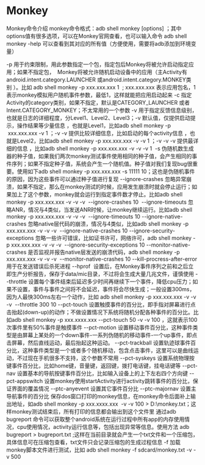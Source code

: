 # Monkey

Monkey命令介绍
monkey命令格式：adb shell monkey [options] <event-count>；其中options值有很多选项，可以在Monkey官网查看，也可以输入命令 adb shell monkey -help 可以查看到其对应的所有值（方便使用，需要将adb添加到环境变量）

-p 用于约束限制，用此参数指定一个包，指定包后Monkey将被允许启动指定应用；如果不指定包，  Monkey将被允许随机启动设备中的应用（主Activity有android.intent.category.LAUNCHER 或android.intent.category.MONKEY类别 ）。比如 adb shell monkey -p xxx.xxx.xxx 1  ; xxx.xxx.xxx 表示应用包名，1 表示monkey模拟用户随机事件参数，最低1，这样就能把应用启动起来
-c 指定Activity的category类别，如果不指定，默认是CATEGORY_LAUNCHER 或者 Intent.CATEGORY_MONKEY；不太常用的一个参数
-v 用于指定反馈信息级别，也就是日志的详细程度，分Level1、Level2、Level3；-v 默认值，仅提供启动提示，操作结果等少量信息 ，也就是Level1，比如adb shell monkey -p  xxx.xxx.xxx -v 1 ；-v -v 提供比较详细信息，比如启动的每个activity信息 ，也就是Level2，比如adb shell monkey -p xxx.xxx.xxx -v -v 1 ；-v -v -v 提供最详细的信息 ，比如adb shell monkey -p xxx.xxx.xxx -v -v -v 1 
-s 伪随机数生成器的种子值，如果我们两次monkey测试事件使用相同的种子值，会产生相同的事件序列；如果不指定种子值，系统会产生一个随机值。种子值对我们复现bug很重要。使用如下adb shell monkey -p xxx.xxx.xxx -s 11111 10；这也是伪随机事件的原因，因为这些事件可以通过种子值进行复现
--ignore-crashes 忽略异常崩溃，如果不指定，那么在monkey测试的时候，应用发生崩溃时就会停止运行；如果加上了这个参数，monkey就会运行到指定事件数才停止。比如adb shell monkey -p xxx.xxx.xxx -v -v -v  --ignore-crashes 10 
--ignore-timeouts 忽略ANR，情况与4类似，当发送ANR时候，让monkey继续运行。比如adb shell monkey -p xxx.xxx.xxx -v -v -v  --ignore-timeouts 10
--ignore-native-crashes 忽略native层代码的崩溃，情况与4类似，比如adb shell monkey -p xxx.xxx.xxx -v -v -v  --ignore-native-crashes 10
--ignore-security-exceptions 忽略一些许可错误，比如证书许可，网络许可，adb shell monkey -p xxx.xxx.xxx -v -v -v  --ignore-security-exceptions 10
--monitor-native-crashes 是否监视并报告native层发送的崩溃代码，adb shell monkey -p xxx.xxx.xxx -v -v -v  --monitor-native-crashes 10
--kill-procress-after-error 用于在发送错误后杀死进程
--hprof  设置后，在Monkey事件序列之前和之后立即生产分析报告，保存于data/mic目录，不过将会生成大量几兆文件，谨慎使用
--throttle 设置每个事件结束后延迟多少时间再继续下一个事件，降低cpu压力；如果不设置，事件与事件之间将不会延迟，事件将会尽快生成；一般设置300ms，因为人最快300ms左右一个动作，比如 adb shell monkey -p xxx.xxx.xxx -v -v -v  --throttle 300 10
--pct-touch 设置触摸事件的百分比，即手指对屏幕进行点击抬起(down-up)的动作；不做设置情况下系统将随机分配各种事件的百分比。比如adb shell monkey -p xxx.xxxx.xxx --pct-touch 50 -v -v 100 ，这就表示100次事件里有50%事件是触摸事件
--pct-motion 设置移动事件百分比，这种事件类型是由屏幕上某处的一个down事件-一系列伪随机的移动事件-一个up事件，即点击屏幕，然后直线运动，最后抬起这种运动。
--pct-trackball 设置轨迹球事件百分比，这种事件类型是一个或者多个随机移动，包含点击事件，这里可以是曲线运动，不过现在手机很多不支持，这个参数不常用
--pct-syskeys 设置系统物理按键事件百分比，比如home键，音量键，返回键，拨打电话键，挂电话键等
--pct-nav 设置基本的导航按键事件百分比，比如输入设备上的上下左右四个方向键
--pct-appswitch 设置monkey使用startActivity进行activity跳转事件的百分比，保证界面的覆盖情况
--ptc-anyevent 设置其它事件百分比
--ptc-majornav 设置主导航事件的百分比
保存dos窗口打印的monkey信息，在monkey命令后面补上输出地址，如adb shell monkey -p xxx.xxxx.xxx  -v -v 100 > D:\monkey.txt；这样monkey测试结束后，所有打印的信息都会输出到这个文件里
通过adb bugreport 命令可以获取整个android系统在运行过程中所有app的内存使用情况，cpu使用情况，activity运行信息等，包括出现异常等信息。使用方法 adb bugreport > bugreport.txt ;这样在当前目录就会产生一个txt文件和一个压缩包，具体信息可在压缩包查看，txt文件只会记录压缩包的生成过程信息
-f 加载monkey脚本文件进行测试，比如 adb shell monkey -f sdcard/monkey.txt -v -v 500